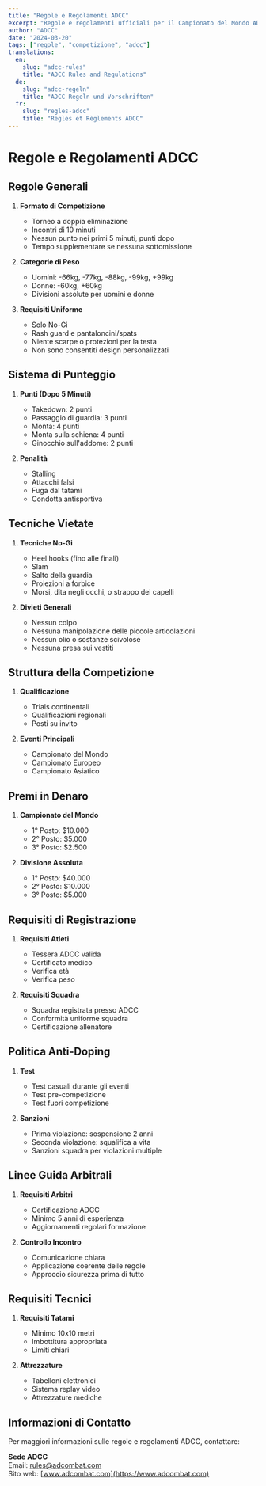 ```yaml
---
title: "Regole e Regolamenti ADCC"
excerpt: "Regole e regolamenti ufficiali per il Campionato del Mondo ADCC (Abu Dhabi Combat Club)"
author: "ADCC"
date: "2024-03-20"
tags: ["regole", "competizione", "adcc"]
translations:
  en:
    slug: "adcc-rules"
    title: "ADCC Rules and Regulations"
  de:
    slug: "adcc-regeln"
    title: "ADCC Regeln und Vorschriften"
  fr:
    slug: "regles-adcc"
    title: "Règles et Règlements ADCC"
---
```


# Regole e Regolamenti ADCC

## Regole Generali

1. **Formato di Competizione**

   - Torneo a doppia eliminazione
   - Incontri di 10 minuti
   - Nessun punto nei primi 5 minuti, punti dopo
   - Tempo supplementare se nessuna sottomissione

2. **Categorie di Peso**

   - Uomini: -66kg, -77kg, -88kg, -99kg, +99kg
   - Donne: -60kg, +60kg
   - Divisioni assolute per uomini e donne

3. **Requisiti Uniforme**
   - Solo No-Gi
   - Rash guard e pantaloncini/spats
   - Niente scarpe o protezioni per la testa
   - Non sono consentiti design personalizzati

## Sistema di Punteggio

1. **Punti (Dopo 5 Minuti)**

   - Takedown: 2 punti
   - Passaggio di guardia: 3 punti
   - Monta: 4 punti
   - Monta sulla schiena: 4 punti
   - Ginocchio sull'addome: 2 punti

2. **Penalità**
   - Stalling
   - Attacchi falsi
   - Fuga dal tatami
   - Condotta antisportiva

## Tecniche Vietate

1. **Tecniche No-Gi**

   - Heel hooks (fino alle finali)
   - Slam
   - Salto della guardia
   - Proiezioni a forbice
   - Morsi, dita negli occhi, o strappo dei capelli

2. **Divieti Generali**
   - Nessun colpo
   - Nessuna manipolazione delle piccole articolazioni
   - Nessun olio o sostanze scivolose
   - Nessuna presa sui vestiti

## Struttura della Competizione

1. **Qualificazione**

   - Trials continentali
   - Qualificazioni regionali
   - Posti su invito

2. **Eventi Principali**
   - Campionato del Mondo
   - Campionato Europeo
   - Campionato Asiatico

## Premi in Denaro

1. **Campionato del Mondo**

   - 1° Posto: $10.000
   - 2° Posto: $5.000
   - 3° Posto: $2.500

2. **Divisione Assoluta**
   - 1° Posto: $40.000
   - 2° Posto: $10.000
   - 3° Posto: $5.000

## Requisiti di Registrazione

1. **Requisiti Atleti**

   - Tessera ADCC valida
   - Certificato medico
   - Verifica età
   - Verifica peso

2. **Requisiti Squadra**
   - Squadra registrata presso ADCC
   - Conformità uniforme squadra
   - Certificazione allenatore

## Politica Anti-Doping

1. **Test**

   - Test casuali durante gli eventi
   - Test pre-competizione
   - Test fuori competizione

2. **Sanzioni**
   - Prima violazione: sospensione 2 anni
   - Seconda violazione: squalifica a vita
   - Sanzioni squadra per violazioni multiple

## Linee Guida Arbitrali

1. **Requisiti Arbitri**

   - Certificazione ADCC
   - Minimo 5 anni di esperienza
   - Aggiornamenti regolari formazione

2. **Controllo Incontro**
   - Comunicazione chiara
   - Applicazione coerente delle regole
   - Approccio sicurezza prima di tutto

## Requisiti Tecnici

1. **Requisiti Tatami**

   - Minimo 10x10 metri
   - Imbottitura appropriata
   - Limiti chiari

2. **Attrezzature**
   - Tabelloni elettronici
   - Sistema replay video
   - Attrezzature mediche

## Informazioni di Contatto

Per maggiori informazioni sulle regole e regolamenti ADCC, contattare:

**Sede ADCC**  
Email: rules@adcombat.com  
Sito web: [www.adcombat.com](https://www.adcombat.com)
